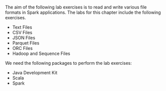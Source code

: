 The aim of the following lab exercises is to read and write various file formats in Spark applications.
The labs for this chapter include the following exercises.
- Text Files
- CSV Files
- JSON Files
- Parquet Files
- ORC Files
- Hadoop and Sequence Files

We need the following packages to perform the lab exercises: 
- Java Development Kit
- Scala
- Spark
